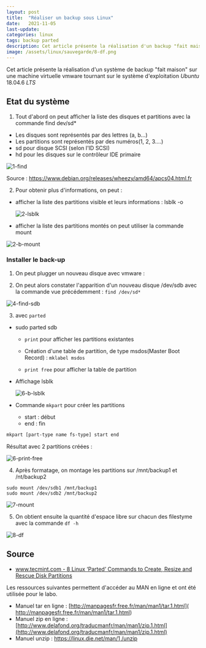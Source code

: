 ```yaml
---
layout: post
title:  "Réaliser un backup sous Linux"
date:   2021-11-05
last-update: 
categories: linux
tags: backup parted
description: Cet article présente la réalisation d'un backup "fait maison" sous le système d'exploitation
image: /assets/linux/sauvegarde/8-df.png
---
```


Cet article présente la réalisation d'un système de backup "fait maison" sur une machine virtuelle vmware tournant sur le système d'exploitation *Ubuntu* 18.04.6 *LTS* 



## Etat du système

1) Tout d'abord on peut afficher la liste des disques et partitions avec la commande  find dev/sd*

- Les disques sont représentés par des lettres (a, b...)
- Les partitions sont représentés par des numéros(1, 2, 3....)
- sd pour  disque SCSI (selon l'ID SCSI) 
- hd pour  les disques sur le contrôleur IDE primaire 

![1-find]({{site.url_complet}}/assets/linux/sauvegarde/1-find.PNG)



Source : https://www.debian.org/releases/wheezy/amd64/apcs04.html.fr

2) Pour obtenir plus d'informations, on peut :

- afficher la liste des partitions visible et leurs informations  : lsblk -o

  ![2-lsblk]({{site.url_complet}}/assets/linux/sauvegarde/2-lsblk.PNG)

-  afficher la liste des partitions montés on peut utiliser la commande mount

![2-b-mount]({{site.url_complet}}/assets/sauvegarde/2-b-mount.PNG)

### Installer le back-up

1) On peut plugger un nouveau disque avec vmware :

2) On peut alors constater l'apparition d'un nouveau disque /dev/sdb avec la commande vue précédemment : `find /dev/sd*`

![4-find-sdb]({{site.url_complet}}/assets/linux/sauvegarde/4-find-sdb.png)

3) avec `parted`

- sudo parted sdb
  - `print` pour afficher les partitions existantes

  - Création d'une table de partition, de type msdos(Master Boot Record) : `mklabel msdos`

  - `print free` pour afficher la table de partition

- Affichage lsblk

  ![6-b-lsblk]({{site.url_complet}}/assets/linux/sauvegarde/6-b-lsblk.png)

- Commande `mkpart` pour créer les partitions

  - start : début
  - end : fin

```bash
mkpart [part-type name fs-type] start end
```

Résultat avec 2 partitions créées :

![6-print-free]({{site.url_complet}}/assets/linux/sauvegarde/6-print-free.PNG)

4) Après formatage, on montage les partitions sur /mnt/backup1 et /nt/backup2

```
sudo mount /dev/sdb1 /mnt/backup1
sudo mount /dev/sdb2 /mnt/backup2
```

![7-mount]({{site.url_complet}}/assets/linux/sauvegarde/7-mount.png)

5) On obtient ensuite la quantité d'espace libre sur chacun des filestyme avec la commande `df -h`

![8-df]({{site.url_complet}}/assets/linux/sauvegarde/8-df.png)



## Source 

- [www.tecmint.com - 8 Linux ‘Parted’ Commands to Create, Resize and Rescue Disk Partitions](https://www.tecmint.com/parted-command-to-create-resize-rescue-linux-disk-partitions/)

Les ressources suivantes permettent d'accéder au MAN en ligne et ont été utilisée pour le labo.

- Manuel tar en ligne : [http://manpagesfr.free.fr/man/man1/tar.1.html]( http://manpagesfr.free.fr/man/man1/tar.1.html)
- Manuel zip en ligne : [http://www.delafond.org/traducmanfr/man/man1/zip.1.html](http://www.delafond.org/traducmanfr/man/man1/zip.1.html)
- Manuel unzip : [https://linux.die.net/man/1                                    /unzip](https://linux.die.net/man/1/unzip)


